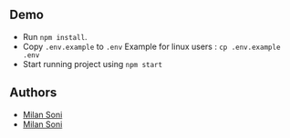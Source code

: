 
## Demo

* Run ```npm install```.
* Copy ```.env.example``` to ```.env``` Example for linux users : ```cp .env.example .env```
* Start running project using ```npm start```

## Authors

- [Milan Soni](https://github.com/milanitcc)
- [Milan Soni](https://github.com/milansoni44)